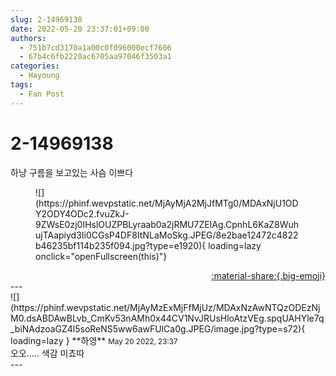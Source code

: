 ```yaml
---
slug: 2-14969138
date: 2022-05-20 23:37:01+09:00
authors:
  - 751b7cd3170a1a00c0f096000ecf7606
  - 67b4c6fb2220ac6705aa97046f3503a1
categories:
  - Hayoung
tags:
  - Fan Post
---
```


# 2-14969138

<div class="post-container" markdown="1">
<div class="content-container md-sidebar__scrollwrap" markdown="1">

하냥 구름을 보고있는 사슴 이쁘다 
<figure markdown="1">
![](https://phinf.wevpstatic.net/MjAyMjA2MjJfMTg0/MDAxNjU1ODY2ODY4ODc2.fvuZkJ-9ZWsE0zj0IHslOUZPBLyraab0a2jRMU7ZEIAg.CpnhL6KaZ8WuhujTAapiyd3Ii0CGsP4DF8ItNLaMoSkg.JPEG/8e2bae12472c4822b46235bf114b235f094.jpg?type=e1920){ loading=lazy onclick="openFullscreen(this)"}
</figure>


</div>
</div>

<div style="text-align: right;" markdown="1">
<a href="https://weverse.io/fromis9/fanpost/2-14969138" style="text-align: right;">:material-share:{.big-emoji}</a>
</div>
---

<div class="comments-container md-sidebar__scrollwrap" markdown="1">
<div class="comment" markdown="1">
<div class='id-container' markdown="1">
![](https://phinf.wevpstatic.net/MjAyMzExMjFfMjUz/MDAxNzAwNTQzODEzNjM0.dsABDAwBLvb_CmKv53nAMh0x44CV1NvJRUsHloAtzVEg.spqUAHYle7q_biNAdzoaGZ4l5soReNS5ww6awFUlCa0g.JPEG/image.jpg?type=s72){ loading=lazy }
**<span class="artist">하영</span>** <small>May 20 2022, 23:37</small><br>
</div>
<div class='comment-body' markdown="1">
오오..... 색감 미쵸따
</div>
</div>
</div>
---
